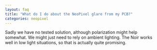 ```yaml
---
layout: faq
title: "What do I do about the NeoPixel glare from my PCB?"
categories: neopixel
---
```

Sadly we have no tested solution, although polarization might help somewhat.
We might just need to rely on ambient lighting. The Noir works well in low light situations, so
that is actually quite promising.